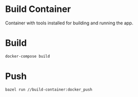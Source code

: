 # Build Container
Container with tools installed for building and running the app.

# Build
```bash
docker-compose build
```

# Push
```bash
bazel run //build-container:docker_push
```
